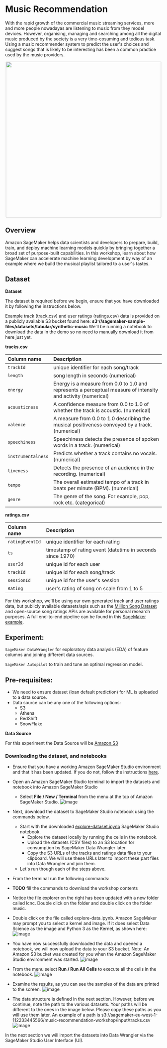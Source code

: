 # Music Recommendation

With the rapid growth of the commercial music streaming services, more and more people nowadayas are listening to music from they model devices. However, organising, managing and searching among all the digital music produced by the society is a very time-cosuming and tedious task. Using a music recommender system to predict the user's choices and suggest songs that is likely to be interesting has been a common practice used by the music providers.

<p align="center"><img width="500" height="500" src="./img/resize_AdobeStock_51102907.jpeg"></p>

## Overview
Amazon SageMaker helps data scientists and developers to prepare, build, train, and deploy machine learning models quickly by bringing together a broad set of purpose-built capabilities. In this workshop, learn about how SageMaker can accelerate machine learning development by way of an example where we build the musical playlist tailored to a user's tastes.

## Dataset

<div class="alert alert-block alert-info">
<b>Dataset</b>

The dataset is required before we begin, ensure that you have downloaded it by following the instructions below.

</div>

Example track (track.csv) and user ratings (ratings.csv) data is provided on a publicly available S3 bucket found here: **s3://sagemaker-sample-files/datasets/tabular/synthetic-music**
We'll be running a notebook to download the data in the demo so no need to manually download it from here just yet.

**tracks.csv**  

| **Column name**       | **Description**     | 
| :------------- | :---------- | 
|`trackId`| unique identifier for each song/track |
|`length`| song length in seconds (numerical)|
|`energy`| Energy is a measure from 0.0 to 1.0 and represents a perceptual measure of intensity and activity (numerical)|
|`acousticness`| A confidence measure from 0.0 to 1.0 of whether the track is acoustic. (numerical)|
|`valence`| A measure from 0.0 to 1.0 describing the musical positiveness conveyed by a track. (numerical)|
|`speechiness`| Speechiness detects the presence of spoken words in a track. (numerical)|
|`instrumentalness`| Predicts whether a track contains no vocals. (numerical)|
|`liveness`| Detects the presence of an audience in the recording. (numerical)|
|`tempo`| The overall estimated tempo of a track in beats per minute (BPM). (numerical)|
|`genre`| The genre of the song. For example, pop, rock etc. (categorical) |

**ratings.csv**  

| **Column name**       | **Description**     | 
| :------------- | :---------- | 
|`ratingEventId`| unique identifier for each rating |
|`ts`| timestamp of rating event (datetime in seconds since 1970)|
|`userId`| unique id for each user |
|`trackId`| unique id for each song/track |
|`sessionId`| unique id for the user's session |
|`Rating`| user's rating of song on scale from 1 to 5 |

For this workshop, we'll be using our own generated track and user ratings data, but publicly available datasets/apis such as the [Million Song Dataset](http://millionsongdataset.com/) and open-source song ratings APIs are available for personal research purposes. A full end-to-end pipeline can be found in this [SageMaker example](https://github.com/aws/amazon-sagemaker-examples/tree/main/end_to_end/music_recommendation).

## Experiment:

`SageMaker DataWrangler` for exploratory data analysis (EDA) of feature columns and joining different data sources.

`SageMaker Autopilot` to train and tune an optimal regression model.

## Pre-requisites:

  * We need to ensure dataset (loan default prediction) for ML is uploaded to a data source. 
  * Data source can be any one of the following options:
       * S3
       * Athena
       * RedShift
       * SnowFlake
       
       
<div class="alert alert-block alert-info">
<b>Data Source</b>

For this experiment the Data Source will be [Amazon S3](https://aws.amazon.com/s3/)

</div>


### Downloading the dataset, and notebooks

* Ensure that you have a working Amazon SageMaker Studio environment and that it has been updated. If you do not, follow the instructions [here](https://catalog.us-east-1.prod.workshops.aws/workshops/f560a788-af64-4e5a-a02c-a6c88516ab02/en-US/introduction/setup-sagemaker).
* Open an Amazon SageMaker Studio terminal to import the datasets and notebook into Amazon SageMaker Studio
    * Select **File / New / Terminal** from the menu at the top of Amazon SageMaker Studio.
    ![image](./img/dl-image-1.png)
* Next, download the dataset to SageMaker Studio notebook using the commands below.
    * Start with the downloaded [explore-dataset.ipynb](https://github.com/melanie531/LCNC-media-workshop-temp/blob/main/explore_data.ipynb) SageMaker Studio notebook.
        * Explore the dataset locally by running the cells in the notebook.
        * Upload the datasets (CSV files) to an S3 location for consumption by SageMaker Data Wrangler later.
        * Copy the S3 URLs of the tracks and ratings data files to your clipboard. We will use these URLs later to import these part files into Data Wrangler and join them.
    * Let's run though each of the steps above.
* From the terminal run the following commands:
* **TODO** fill the commands to download the workshop contents

* Notice the file explorer on the right has been updated with a new folder called lcnc. Double click on the folder and double click on the folder music.
* Double click on the file called explore-data.ipynb. Amazon SageMaker may prompt you to select a kernel and image. If it does select Data Science as the image and Python 3 as the Kernel, as shown here:
![image](./img/dl-image-3.png)

* You have now successfully downloaded the data and opened a notebook, we will now upload the data to your S3 bucket. Note: An Amazon S3 bucket was created for you when the Amazon SageMaker Studio environment was started.
![image](./img/dl-image-4.png)

* From the menu select **Run / Run All Cells** to execute all the cells in the notebook.
![image](./img/dl-image-5.png)

* Examine the results, as you can see the samples of the data are printed to the screen.
![image](./img/dl-image-6.png)

* The data structure is defined in the next section. However, before we continue, note the path to the various datasets. Your paths will be different to the ones in the image below. Please copy these paths as you will use them later. An example of a path is s3://sagemaker-eu-west-1-112233445566/music-recommendation-workshop/input/tracks.csv
![image](./img/dl-image-7.png)

In the next section we will import the datasets into Data Wrangler via the SageMaker Studio User Interface (UI).
